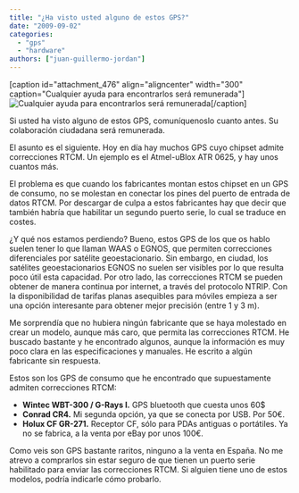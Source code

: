 ```yaml
---
title: "¿Ha visto usted alguno de estos GPS?"
date: "2009-09-02"
categories: 
  - "gps"
  - "hardware"
authors: ["juan-guillermo-jordan"]
---
```


\[caption id="attachment\_476" align="aligncenter" width="300" caption="Cualquier ayuda para encontrarlos será remunerada"\]![Cualquier ayuda para encontrarlos será remunerada](images/wanted_gps.jpg "Wanted_gps")\[/caption\]

Si usted ha visto alguno de estos GPS, comuníquenoslo cuanto antes. Su colaboración ciudadana será remunerada.

El asunto es el siguiente. Hoy en día hay muchos GPS cuyo chipset admite correcciones RTCM. Un ejemplo es el Atmel-uBlox ATR 0625, y hay unos cuantos más.

El problema es que cuando los fabricantes montan estos chipset en un GPS de consumo, no se molestan en conectar los pines del puerto de entrada de datos RTCM. Por descargar de culpa a estos fabricantes hay que decir que también habría que habilitar un segundo puerto serie, lo cual se traduce en costes.

¿Y qué nos estamos perdiendo? Bueno, estos GPS de los que os hablo suelen tener lo que llaman WAAS o EGNOS, que permiten correcciones diferenciales por satélite geoestacionario. Sin embargo, en ciudad, los satélites geoestacionarios EGNOS no suelen ser visibles por lo que resulta poco útil esta capacidad. Por otro lado, las correcciones RTCM se pueden obtener de manera continua por internet, a través del protocolo NTRIP. Con la disponibilidad de tarifas planas asequibles para móviles empieza a ser una opción interesante para obtener mejor precisión (entre 1 y 3 m).

Me sorprendía que no hubiera ningún fabricante que se haya molestado en crear un modelo, aunque más caro, que permita las correcciones RTCM. He buscado bastante y he encontrado algunos, aunque la información es muy poco clara en las especificaciones y manuales. He escrito a algún fabricante sin respuesta.

Estos son los GPS de consumo que he encontrado que supuestamente admiten correcciones RTCM:

- **Wintec WBT-300 / G-Rays I.** GPS bluetooth que cuesta unos 60$
- **Conrad CR4.** Mi segunda opción, ya que se conecta por USB. Por 50€.
- **Holux CF GR-271.** Receptor CF, sólo para PDAs antiguas o portátiles. Ya no se fabrica, a la venta por eBay por unos 100€.

Como veis son GPS bastante raritos, ninguno a la venta en España. No me atrevo a comprarlos sin estar seguro de que tienen un puerto serie habilitado para enviar las correcciones RTCM. Si alguien tiene uno de estos modelos, podría indicarle cómo probarlo.
